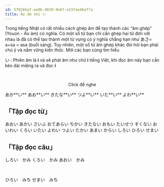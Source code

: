 ```yaml
---
id: 57016baf-ee8b-4650-9e6f-e23fae4bef7a
title: Ảo âm với い
---
```


<Intro>
Trong tiếng Nhật có rất nhiều cách ghép âm để tạo thành các “âm ghép” (Youon - Ảo âm) có nghĩa. Có một số từ bạn chỉ cần ghép hai từ đơn với nhau là đã có thể tạo thành một từ vựng có ý nghĩa chẳng hạn như あさ= a+sa = asa (buổi sáng). Tuy nhiên, một số từ âm ghép khác đòi hỏi bạn phải chú ý và nắm vững kiến thức. Mời các bạn cùng tìm hiểu
</Intro>

<CodeStep step={1}><Kanji>い</Kanji></CodeStep> : Phiên âm là <CodeStep step={2}>**i**</CodeStep> và sẽ phát âm như chữ **i** tiếng Việt, khi đọc âm này bạn cần kéo dài miệng ra và đọc **i**

<br/>

<p align="center">Click để nghe</p>

<JaWL m={2}>
  <Speak k="赤い"><Kanji>あか**い**</Kanji></Speak>
  <Speak k="青い"><Kanji>あお**い**</Kanji></Speak>
</JaWL>

<JaWL m={2}>
  <Speak k="汚い"><Kanji>きたな**い**</Kanji></Speak>
  <Speak k="強い"><Kanji>つよ**い**</Kanji></Speak>
</JaWL>

<JaWL m={2}>
  <Speak k="痛い"><Kanji>いた**い**</Kanji></Speak>
  <Speak k="弱い"><Kanji>よわ**い**</Kanji></Speak>
</JaWL>


## 「Tập đọc từ」

<JaWL m={4}>
  <Kanji>あおい</Kanji>
  <Kanji>あかい</Kanji>
  <Kanji>さいふ</Kanji>
  <Kanji>おてあらい</Kanji>
</JaWL>

<JaWL m={4}>
  <Kanji>ちかい</Kanji>
  <Kanji>きたない</Kanji>
  <Kanji>おもい</Kanji>
  <Kanji>たいせつ</Kanji>
</JaWL>

<JaWL m={4}>
  <Kanji>すくない</Kanji>
  <Kanji>おいわい</Kanji>
  <Kanji>くろい</Kanji>
  <Kanji>いたい</Kanji>
</JaWL>

<JaWL m={4}>
  <Kanji>よわい</Kanji>
  <Kanji>つよい</Kanji>
  <Kanji>たかい</Kanji>
  <Kanji>あまい</Kanji>
</JaWL>

<JaWL m={4}>
  <Kanji>からい</Kanji>
  <Kanji>しろい</Kanji>
  <Kanji>ひろい</Kanji>
  <Kanji>せまい</Kanji>
</JaWL>

## 「Tập đọc câu」

<JaSL>しろい　かみ</JaSL>
<JaSL>くろい　かみ</JaSL>
<JaSL>あおい　かみ</JaSL>

<br/>

<JaSL>ひろい　みち</JaSL>
<JaSL>せまい　みち</JaSL>